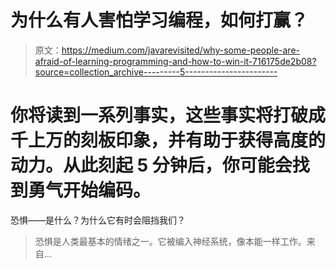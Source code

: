 # 为什么有人害怕学习编程，如何打赢？

> 原文：<https://medium.com/javarevisited/why-some-people-are-afraid-of-learning-programming-and-how-to-win-it-716175de2b08?source=collection_archive---------5----------------------->

# 你将读到一系列事实，这些事实将打破成千上万的刻板印象，并有助于获得高度的动力。从此刻起 5 分钟后，你可能会找到勇气开始编码。

恐惧——是什么？为什么它有时会阻挡我们？

> 恐惧是人类最基本的情绪之一。它被编入神经系统，像本能一样工作。来自…